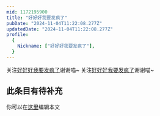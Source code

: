 ```yaml
---
mid: 1172195900
title: "好好好我要发疯了"
pubDate: "2024-11-04T11:22:08.277Z"
updatedDate: "2024-11-04T11:22:08.277Z"
profile:
  {
    Nickname: ["好好好我要发疯了"],
  }
---
```


关注[好好好我要发疯了](https://space.bilibili.com/1172195900)谢谢喵~ 关注[好好好我要发疯了](https://space.bilibili.com/1172195900)谢谢喵~

## 此条目有待补充
你可以在[这里](https://github.com/Yuhanawa/VTuber.ICU-Content/edit/master/v/好好好我要发疯了/index.md)编辑本文
